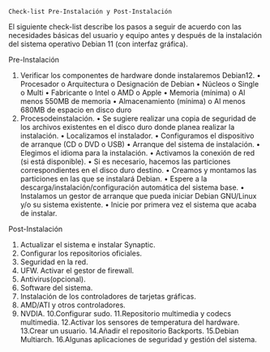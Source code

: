 
    Check-list Pre-Instalación y Post-Instalación
    
  El siguiente check-list describe los pasos a seguir de acuerdo con las necesidades básicas del usuario y equipo antes y después de la instalación del sistema operativo Debian 11 (con interfaz gráfica).
  
Pre-Instalación
  1. Verificar los componentes de hardware donde instalaremos Debian12.
  • Procesador
    o Arquitectura
    o Designación de Debian
  • Núcleos
    o Single
    o Multi
  • Fabricante
    o Intel
    o AMD
    o Apple
  • Memoria (mínima)
    o Al menos 550MB de memoria
  • Almacenamiento (mínima)
    o Al menos 680MB de espacio en disco duro
  3. Procesodeinstalación.
  • Se sugiere realizar una copia de seguridad de los archivos existentes en el disco duro donde planea realizar la instalación.
  • Localizamos el instalador.
  • Configuramos el dispositivo de arranque (CD o DVD o USB)
  • Arranque del sistema de instalación.
  • Elegimos el idioma para la instalación.
  • Activamos la conexión de red (si está disponible).
  • Si es necesario, hacemos las particiones correspondientes en el disco duro destino.
  • Creamos y montamos las particiones en las que se instalará Debian.
  • Espere a la descarga/instalación/configuración automática del sistema base.
  • Instalamos un gestor de arranque que pueda iniciar Debian GNU/Linux y/o su sistema existente.
  • Inicie por primera vez el sistema que acaba de instalar.

Post-Instalación
1. Actualizar el sistema e instalar Synaptic.
2. Configurar los repositorios oficiales.
3. Seguridad en la red.
4. UFW. Activar el gestor de firewall.
5. Antivirus(opcional).
6. Software del sistema.
7. Instalación de los controladores de tarjetas gráficas.
8. AMD/ATI y otros controladores.
9. NVDIA.
10.Configurar sudo.
11.Repositorio multimedia y codecs multimedia.
12.Activar los sensores de temperatura del hardware.
13.Crear un usuario.
14.Añadir el repositorio Backports.
15.Debian Multiarch.
16.Algunas aplicaciones de seguridad y gestión del sistema.
